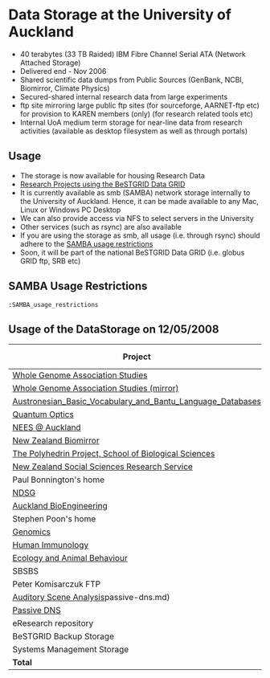 # Data Storage at the University of Auckland

- 40 terabytes (33 TB Raided) IBM Fibre Channel Serial ATA (Network Attached Storage)
- Delivered end - Nov 2006
- Shared scientific data dumps from Public Sources (GenBank, NCBI, Biomirror, Climate Physics)
- Secured-shared internal research data from large experiments
- ftp site mirroring large public ftp sites (for sourceforge, AARNET-ftp etc) for provision to KAREN members (only) (for research related tools etc)
- Internal UoA medium term storage for near-line data from research activities (available as desktop filesystem as well as through portals)

## Usage

- The storage is now available for housing Research Data
- [Research Projects using the BeSTGRID Data GRID](research-projects-using-the-bestgrid-data-grid.md)
- It is currently available as smb (SAMBA) network storage internally to the University of Auckland. Hence, it can be made available to any Mac, Linux or Windows PC Desktop
- We can also provide access via NFS to select servers in the University
- Other services (such as rsync) are also available
- If you are using the storage as smb, all usage (i.e. through rsync) should adhere to the [SAMBA usage restrictions](/wiki/spaces/BeSTGRID/pages/3818228430)
- Soon, it will be part of the national BeSTGRID Data GRID (i.e. globus GRID ftp, SRB etc)

## SAMBA Usage Restrictions

`:SAMBA_usage_restrictions`

## Usage of the DataStorage on 12/05/2008

|  Project                                                                                                                                                                                                                                             |  Allocated (GB)  |  Used (%)   |
| ---------------------------------------------------------------------------------------------------------------------------------------------------------------------------------------------------------------------------------------------------- | ---------------- | ----------- |
|  [Whole Genome Association Studies](whole-genome-association-studies.md)                                                      |  500             |  45%        |
|  [Whole Genome Association Studies (mirror)](whole-genome-association-studies.md)                                             |  500             |  50%        |
|  [Austronesian_Basic_Vocabulary_and_Bantu_Language_Databases](austronesian-basic-vocabulary-and-bantu-language-databases.md)  |  500             |  2%         |
|  [Quantum Optics](quantum-optics.md)                                                                                          |  100             |  7%         |
|  [NEES @ Auckland](http://www.bestgrid.org/index.php/Research_Projects_using_the_BeSTGRID_Data_GRID#NZ_NEES_.40_AucklandNZ)                                                                                                                          |  2000            |  8%         |
|  [New Zealand Biomirror](http://www.bestgrid.org/index.php/Research_Projects_using_the_BeSTGRID_Data_GRID#New_Zealand_Biomirror)                                                                                                                     |  5000            |  46%        |
|  [The Polyhedrin Project, School of Biological Sciences](http://www.bestgrid.org/index.php/Research_Projects_using_the_BeSTGRID_Data_GRID#The_Polyhedrin_Project.2C_School_of_Biological_Sciences)                                                   |  500             |  46%        |
|  [New Zealand Social Sciences Research Service](http://www.bestgrid.org/index.php/New_Zealand_Social_Sciences_Research_Service#.5Bhttp:.2F.2Fwww.nzssds.org.2F_New_Zealand_Social_Sciences_Data_Service.5D)                                          |  500             |  1%         |
|  Paul Bonnington's home                                                                                                                                                                                                                              |  100             |  22%        |
|  [NDSG](http://www.ndsg.net.nz)                                                                                                                                                                                                                      |  1000            |  1%         |
|  [Auckland BioEngineering](http://www.bioeng.auckland.ac.nz/home/home.php)                                                                                                                                                                           |  3000            |  11%        |
|  Stephen Poon's home                                                                                                                                                                                                                                 |  200             |  75%        |
|  [Genomics](http://www.sbs.auckland.ac.nz/uoa/science/about/departments/sbs/services/centre-for-genomics-and-proteomics/centre-for-genomics-and-proteomics_home.cfm)                                                                                 |  200             |  50%        |
|  [Human Immunology](human-immunology.md)                                                                                      |  1000            |  50%        |
|  [Ecology and Animal Behaviour](ecology-and-animal-behaviour.md)                                                              |  1000            |  10%        |
|  SBSBS                                                                                                                                                                                                                                               |  2000            |  5%         |
|  Peter Komisarczuk FTP                                                                                                                                                                                                                               |  40              |  1%         |
|  [Auditory Scene Analysis](auditory-scene-analysis.md)passive-dns.md)                                                                        |  40              |  18%        |
|  [Passive DNS](passive-dns.md)                                                                                                |  1000            |  1%         |
|  eResearch repository                                                                                                                                                                                                                                |  500             |  2%         |
|  BeSTGRID Backup Storage                                                                                                                                                                                                                             |  100             |  62%        |
|  Systems Management Storage                                                                                                                                                                                                                          |  1000            |  15%        |
|  **Total**                                                                                                                                                                                                                                           |  **23280**       |  **20.4%**  |
